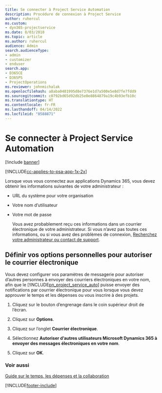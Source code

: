 ```yaml
---
title: Se connecter à Project Service Automation
description: Procédure de connexion à Project Service
author: ruhercul
ms.custom:
- dyn365-projectservice
ms.date: 8/03/2018
ms.topic: article
ms.author: ruhercul
audience: Admin
search.audienceType:
- admin
- customizer
- enduser
search.app:
- D365CE
- D365PS
- ProjectOperations
ms.reviewer: johnmichalak
ms.openlocfilehash: a8aba0481995d8e7376e1d7a500e5e8d7fe7fdd9
ms.sourcegitcommit: c0792bd65d92db25e0e8864879a19c4b93efb10c
ms.translationtype: HT
ms.contentlocale: fr-FR
ms.lasthandoff: 04/14/2022
ms.locfileid: "8588871"
---
```

# <a name="sign-in-to-project-service-automation"></a>Se connecter à Project Service Automation

[!include [banner](../includes/psa-now-project-operations.md)]

[!INCLUDE[cc-applies-to-psa-app-1x-2x](../includes/cc-applies-to-psa-app-1x-2x.md)]

Lorsque vous vous connectez aux applications Dynamics 365, vous devez obtenir les informations suivantes de votre administrateur :  
  
- URL du système pour votre organisation  
  
- Votre nom d’utilisateur  
  
- Votre mot de passe  
  
  Vous avez probablement reçu ces informations dans un courrier électronique de votre administrateur. Si vous n’avez pas toutes ces informations, ou si vous avez des problèmes de connexion, [Recherchez votre administrateur ou contact de support](/dynamics365/customerengagement/on-premises/basics/find-administrator-support).  
  
## <a name="set-your-personal-options-to-allow-email"></a>Définir vos options personnelles pour autoriser le courrier électronique  
 Vous devez configurer vos paramètres de messagerie pour autoriser d’autres personnes à envoyer des courriers électroniques en votre nom, afin que le [!INCLUDE[pn_project_service_auto](../includes/pn-project-service-auto.md)] puisse envoyer des notifications par courrier électronique pour vous lorsque vous devez approuver le temps et les dépenses ou vous inscrire à des projets.  
  
1.  Cliquez sur le bouton d’engrenage dans le coin supérieur droit de l’écran.  
  
2.  Cliquez sur **Options**.  
  
3.  Cliquez sur l’onglet **Courrier électronique**.  
  
4.  Sélectionnez **Autoriser d’autres utilisateurs Microsoft Dynamics 365 à envoyer des messages électroniques en votre nom**.  
  
5.  Cliquez sur **OK**.  
  
### <a name="see-also"></a>Voir aussi  
 [Guide sur le temps, les dépenses et la collaboration](../psa/time-expense-collaboration-guide.md)


[!INCLUDE[footer-include](../includes/footer-banner.md)]
